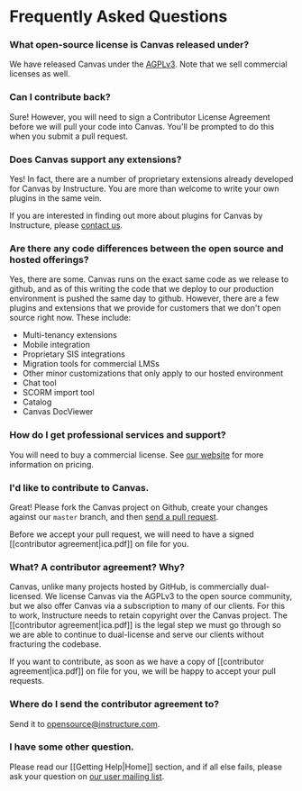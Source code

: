 Frequently Asked Questions
=====

### What open-source license is Canvas released under?

We have released Canvas under the [AGPLv3](http://www.gnu.org/licenses/agpl.html). Note that we sell commercial licenses as well.

### Can I contribute back?

Sure! However, you will need to sign a Contributor License Agreement before we will pull your code into Canvas.  You'll be prompted to do this when you submit a pull request.

### Does Canvas support any extensions?

Yes! In fact, there are a number of proprietary extensions already developed for Canvas by Instructure. You are more than welcome to write your own plugins in the same vein.

If you are interested in finding out more about plugins for Canvas by Instructure, please [contact us](http://www.instructure.com/).

### Are there any code differences between the open source and hosted offerings?

Yes, there are some. Canvas runs on the exact same code as we release to github, and as of this writing the code that we deploy to our production environment is pushed the same day to github. However, there are a few plugins and extensions that we provide for customers that we don't open source right now. These include:

* Multi-tenancy extensions
* Mobile integration
* Proprietary SIS integrations
* Migration tools for commercial LMSs
* Other minor customizations that only apply to our hosted environment
* Chat tool
* SCORM import tool
* Catalog
* Canvas DocViewer

### How do I get professional services and support?

You will need to buy a commercial license. See [our website](http://www.instructure.com/) for more information on pricing.

### I'd like to contribute to Canvas.

Great! Please fork the Canvas project on Github, create your changes against our `master` branch, and then [send a pull request](http://help.github.com/pull-requests/). 

Before we accept your pull request, we will need to have a signed [[contributor agreement|ica.pdf]] on file for you.

### What? A contributor agreement? Why?

Canvas, unlike many projects hosted by GitHub, is commercially dual-licensed. We license Canvas via the AGPLv3 to the open source community, but we also offer Canvas via a subscription to many of our clients. For this to work, Instructure needs to retain copyright over the Canvas project. The [[contributor agreement|ica.pdf]] is the legal step we must go through so we are able to continue to dual-license and serve our clients without fracturing the codebase.

If you want to contribute, as soon as we have a copy of [[contributor agreement|ica.pdf]] on file for you, we will be happy to accept your pull requests.

### Where do I send the contributor agreement to?

Send it to opensource@instructure.com.

### I have some other question.

Please read our [[Getting Help|Home]] section, and if all else fails, please ask your question on [our user mailing list](http://groups.google.com/group/canvas-lms-users).